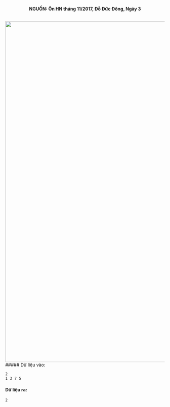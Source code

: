 **<center>NGUỒN: Ôn HN tháng 11/2017, Đỗ Đức Đông, Ngày 3</center>**
<br>

<img src="/images/problems/1028/grn.svg" width=1080px>##### Dữ liệu vào:
```
2
1 3 7 5
```

#### Dữ liệu ra:
```
2
```